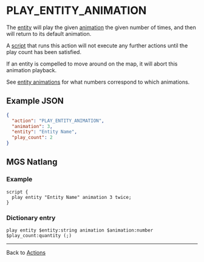# PLAY_ENTITY_ANIMATION

The [entity](../entities) will play the given [animation](../tilesets/animations) the given number of times, and then will return to its default animation.

A [script](../scripts) that runs this action will not execute any further actions until the play count has been satisfied.

If an entity is compelled to move around on the map, it will abort this animation playback.

See [entity animations](../tilesets/animations) for what numbers correspond to which animations.

## Example JSON

```json
{
  "action": "PLAY_ENTITY_ANIMATION",
  "animation": 3,
  "entity": "Entity Name",
  "play_count": 2
}
```

## MGS Natlang

### Example

```mgs
script {
  play entity "Entity Name" animation 3 twice;
}
```

### Dictionary entry

```
play entity $entity:string animation $animation:number $play_count:quantity (;)
```

---

Back to [Actions](../actions)
